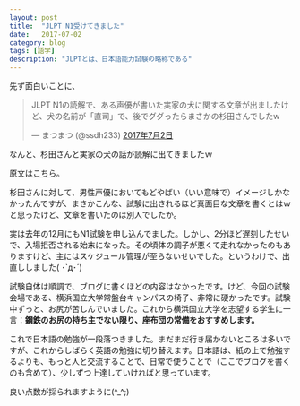 ```yaml
---
layout: post
title:  "JLPT N1受けてきました"
date:   2017-07-02
category: blog
tags: [語学]
description: "JLPTとは、日本語能力試験の略称である"
---
```


先ず面白いことに、

<blockquote class="twitter-tweet" data-lang="ja"><p lang="ja" dir="ltr">JLPT N1の読解で、ある声優が書いた実家の犬に関する文章が出ましたけど、犬の名前が「直司」で、後でググったらまさかの杉田さんでしたw</p>&mdash; まつまつ (@ssdh233) <a href="https://twitter.com/ssdh233/status/881390492876914689">2017年7月2日</a></blockquote>
<script async src="//platform.twitter.com/widgets.js" charset="utf-8"></script>

なんと、杉田さんと実家の犬の話が読解に出てきましたｗ

原文は[こちら](https://matome.naver.jp/odai/2138700161017964901/2138700383719329803)。

杉田さんに対して、男性声優においてもどやばい（いい意味で）イメージしかなかったんですが、まさかこんな、試験に出されるほど真面目な文章を書くとはｗと思ったけど、文章を書いたのは別人でしたか。

実は去年の12月にもN1試験を申し込んでました。しかし、2分ほど遅刻したせいで、入場拒否される始末になった。その頃体の調子が悪くて走れなかったのもありますけど、主にはスケジュール管理が至らないせいでした。というわけで、出直ししました( ･`д･´)

試験自体は順調で、ブログに書くほどの内容はなかったです。けど、今回の試験会場である、横浜国立大学常盤台キャンパスの椅子、非常に硬かったです。試験中ずっと、お尻が苦しんでいました。これから横浜国立大学を志望する学生に一言：**鋼鉄のお尻の持ち主でない限り、座布団の常備をおすすめします。**

これで日本語の勉強が一段落つきました。まだまだ行き届かないところは多いですが、これからしばらく英語の勉強に切り替えます。日本語は、紙の上で勉強するよりも、もっと人と交流することで、日常で使うことで（ここでブログを書くのも含めて）、少しずつ上達していければと思っています。

良い点数が採られますように(^_^;)